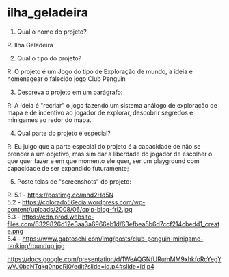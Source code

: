 # ilha_geladeira
1. Qual o nome do projeto?

R: Ilha Geladeira

2. Qual o tipo do projeto?

R: O projeto é um Jogo do tipo de Exploração de mundo, a ideia é homenagear o falecido jogo Club Penguin

3. Descreva o projeto em um parágrafo:

R: A ideia é "recriar" o jogo fazendo um sistema análogo de exploração de mapa e de incentivo ao jogador de explorar, descobrir segredos e minigames ao redor do mapa.

4. Qual parte do projeto é especial?

R: Eu julgo que a parte especial do projeto é a capacidade de não se prender a um objetivo, mas sim dar a liberdade do jogador de escolher o que quer fazer e em que momento ele quer, ser um playground com capacidade de ser expandido futuramente;

5. Poste telas de "screenshots" do projeto:

R: 
5.1 - https://postimg.cc/mhd2Hd5N <br>
5.2 - https://colorado56ecia.wordpress.com/wp-content/uploads/2008/06/cpip-blog-fri2.jpg <br>
5.3 - https://cdn.prod.website-files.com/6329826d12e3aa3a6966eb1d/63efbea5b6d7ccf214cbedd1_create.png <br>
5.4 - https://www.gabtoschi.com/img/posts/club-penguin-minigame-ranking/roundup.jpg<br>

https://docs.google.com/presentation/d/1WeAQGNfURumMM9xhkfoRcYegYwVJ0baNTqkq0npcRj0/edit?slide=id.p4#slide=id.p4
